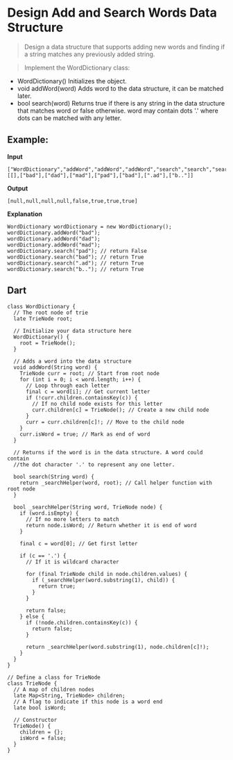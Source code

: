 # Design Add and Search Words Data Structure

>Design a data structure that supports adding new words and finding if a string matches any previously added string.

>Implement the WordDictionary class:

- WordDictionary() Initializes the object.
- void addWord(word) Adds word to the data structure, it can be matched later.
- bool search(word) Returns true if there is any string in the data structure that matches word or false otherwise. word may contain dots '.' where dots can be matched with any letter.

## Example:
**Input**
```
["WordDictionary","addWord","addWord","addWord","search","search","search","search"]
[[],["bad"],["dad"],["mad"],["pad"],["bad"],[".ad"],["b.."]]
```
**Output**
```
[null,null,null,null,false,true,true,true]
```
**Explanation**
```
WordDictionary wordDictionary = new WordDictionary();
wordDictionary.addWord("bad");
wordDictionary.addWord("dad");
wordDictionary.addWord("mad");
wordDictionary.search("pad"); // return False
wordDictionary.search("bad"); // return True
wordDictionary.search(".ad"); // return True
wordDictionary.search("b.."); // return True
```


## Dart

```
class WordDictionary {
  // The root node of trie
  late TrieNode root;

  // Initialize your data structure here
  WordDictionary() {
    root = TrieNode();
  }

  // Adds a word into the data structure
  void addWord(String word) {
    TrieNode curr = root; // Start from root node
    for (int i = 0; i < word.length; i++) {
      // Loop through each letter
      final c = word[i]; // Get current letter
      if (!curr.children.containsKey(c)) {
        // If no child node exists for this letter
        curr.children[c] = TrieNode(); // Create a new child node
      }
      curr = curr.children[c]!; // Move to the child node
    }
    curr.isWord = true; // Mark as end of word
  }

  // Returns if the word is in the data structure. A word could contain
  //the dot character '.' to represent any one letter.

  bool search(String word) {
    return _searchHelper(word, root); // Call helper function with root node
  }

  bool _searchHelper(String word, TrieNode node) {
    if (word.isEmpty) {
      // If no more letters to match
      return node.isWord; // Return whether it is end of word
    }

    final c = word[0]; // Get first letter

    if (c == '.') {
      // If it is wildcard character

      for (final TrieNode child in node.children.values) {
        if (_searchHelper(word.substring(1), child)) {
          return true;
        }
      }

      return false;
    } else {
      if (!node.children.containsKey(c)) {
        return false;
      }

      return _searchHelper(word.substring(1), node.children[c]!);
    }
  }
}

// Define a class for TrieNode
class TrieNode {
  // A map of children nodes
  late Map<String, TrieNode> children;
  // A flag to indicate if this node is a word end
  late bool isWord;

  // Constructor
  TrieNode() {
    children = {};
    isWord = false;
  }
}
```